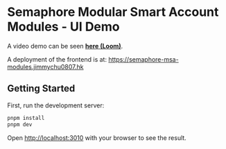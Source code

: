 # Semaphore Modular Smart Account Modules - UI Demo

A video demo can be seen [**here (Loom)**](https://www.loom.com/share/9775b4fcf71b46418483f34761c03d0e?sid=cb9a32bb-b4ce-4f5a-b1a7-4f9182f59cff).

A deployment of the frontend is at: https://semaphore-msa-modules.jimmychu0807.hk

## Getting Started

First, run the development server:

```bash
pnpm install
pnpm dev
```

Open [http://localhost:3010](http://localhost:3010) with your browser to see the result.
